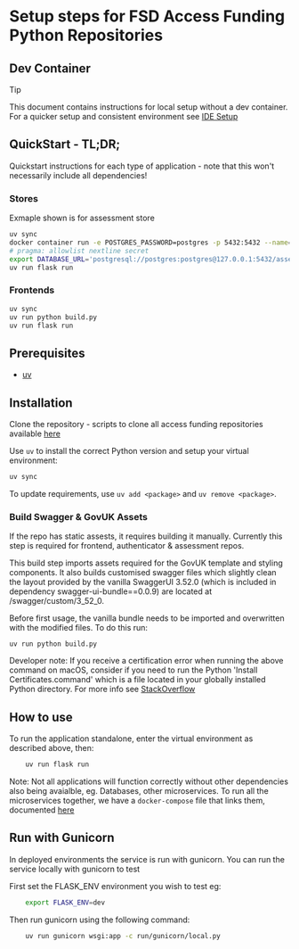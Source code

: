 # Setup steps for FSD Access Funding Python Repositories

## Dev Container
> [!TIP]
> This document contains instructions for local setup without a dev container. For a quicker setup and consistent environment see [IDE Setup](./python-repos-ide-setup.md)

## QuickStart - TL;DR;
Quickstart instructions for each type of application - note that this won't necessarily include all dependencies!

### Stores
Exmaple shown is for assessment store
```bash
uv sync
docker container run -e POSTGRES_PASSWORD=postgres -p 5432:5432 --name=assess_store_postgres -e POSTGRES_DB=assess_store_dev postgres
# pragma: allowlist nextline secret
export DATABASE_URL='postgresql://postgres:postgres@127.0.0.1:5432/assess_store_dev'
uv run flask run
```

### Frontends
```bash
uv sync
uv run python build.py
uv run flask run
```

## Prerequisites
- [uv](https://docs.astral.sh/uv/)

## Installation

Clone the repository - scripts to clone all access funding repositories available [here](https://dluhcdigital.atlassian.net/wiki/spaces/FS/pages/79205102/Running+Access+Funding+Locally#Cloning-the-Repos)

Use `uv` to install the correct Python version and setup your virtual environment:

```bash
uv sync
```

To update requirements, use `uv add <package>` and `uv remove <package>`.

### Build Swagger & GovUK Assets

If the repo has static assests, it requires building it manually. Currently this step is required for frontend, authenticator & assessment repos.

This build step imports assets required for the GovUK template and styling components.
It also builds customised swagger files which slightly clean the layout provided by the vanilla SwaggerUI 3.52.0 (which is included in dependency swagger-ui-bundle==0.0.9) are located at /swagger/custom/3_52_0.

Before first usage, the vanilla bundle needs to be imported and overwritten with the modified files. To do this run:

    uv run python build.py

Developer note: If you receive a certification error when running the above command on macOS,
consider if you need to run the Python
'Install Certificates.command' which is a file located in your globally installed Python directory. For more info see [StackOverflow](https://stackoverflow.com/questions/52805115/certificate-verify-failed-unable-to-get-local-issuer-certificate)

## How to use
To run the application standalone, enter the virtual environment as described above, then:

```bash
    uv run flask run
```

Note: Not all applications will function correctly without other dependencies also being avaialble, eg. Databases, other microservices. To run all the microservices together, we have a `docker-compose` file that links them, documented [here](https://dluhcdigital.atlassian.net/wiki/spaces/FS/pages/79205102/Running+Access+Funding+Locally#Running-FSD-E2E-locally)

## Run with Gunicorn

In deployed environments the service is run with gunicorn. You can run the service locally with gunicorn to test

First set the FLASK_ENV environment you wish to test eg:

```bash
    export FLASK_ENV=dev
```
Then run gunicorn using the following command:

```bash
    uv run gunicorn wsgi:app -c run/gunicorn/local.py
```
